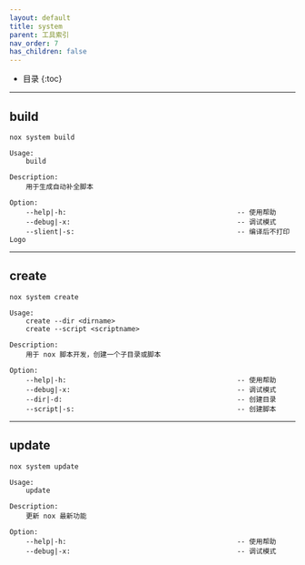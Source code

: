 ```yaml
---
layout: default
title: system
parent: 工具索引
nav_order: 7
has_children: false
---
```


*  目录
{:toc}

---

## build
`nox system build`
```shell
Usage:
    build

Description:
    用于生成自动补全脚本

Option:
    --help|-h:                                          -- 使用帮助
    --debug|-x:                                         -- 调试模式
    --slient|-s:                                        -- 编译后不打印 Logo
```
---

## create
`nox system create`
```shell
Usage:
    create --dir <dirname>
    create --script <scriptname>

Description:
    用于 nox 脚本开发，创建一个子目录或脚本

Option:
    --help|-h:                                          -- 使用帮助
    --debug|-x:                                         -- 调试模式
    --dir|-d:                                           -- 创建目录
    --script|-s:                                        -- 创建脚本

```
---

## update
`nox system update`

```shell
Usage:
    update

Description:
    更新 nox 最新功能

Option:
    --help|-h:                                          -- 使用帮助
    --debug|-x:                                         -- 调试模式

```